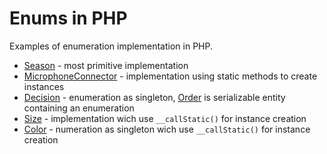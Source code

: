 # Enums in PHP

Examples of enumeration implementation in PHP.

- [Season](./src/Season.php) - most primitive implementation
- [MicrophoneConnector](./src/MicrophoneConnector.php) - implementation using static methods to create instances
- [Decision](./src/Decision.php) - enumeration as singleton, [Order](./src/Order.php) is serializable entity containing an enumeration
- [Size](./src/Decision.php) - implementation wich use `__callStatic()` for instance creation
- [Color](./src/Color.php) - numeration as singleton wich use `__callStatic()` for instance creation

